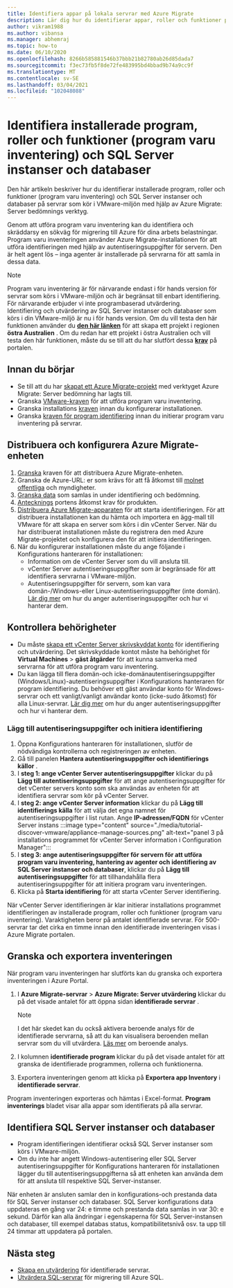 ```yaml
---
title: Identifiera appar på lokala servrar med Azure Migrate
description: Lär dig hur du identifierar appar, roller och funktioner på lokala servrar med Azure Migrate Server bedömning.
author: vikram1988
ms.author: vibansa
ms.manager: abhemraj
ms.topic: how-to
ms.date: 06/10/2020
ms.openlocfilehash: 8266b585881546b37bbb21b82780ab26d85dada7
ms.sourcegitcommit: f3ec73fb5f8de72fe483995bd4bbad9b74a9cc9f
ms.translationtype: MT
ms.contentlocale: sv-SE
ms.lasthandoff: 03/04/2021
ms.locfileid: "102048088"
---
```

# <a name="discover-installed-applications-roles-and-features-software-inventory-and-sql-server-instances-and-databases"></a>Identifiera installerade program, roller och funktioner (program varu inventering) och SQL Server instanser och databaser

Den här artikeln beskriver hur du identifierar installerade program, roller och funktioner (program varu inventering) och SQL Server instanser och databaser på servrar som kör i VMware-miljön med hjälp av Azure Migrate: Server bedömnings verktyg.

Genom att utföra program varu inventering kan du identifiera och skräddarsy en sökväg för migrering till Azure för dina arbets belastningar. Program varu inventeringen använder Azure Migrate-installationen för att utföra identifieringen med hjälp av autentiseringsuppgifter för servern. Den är helt agent lös – inga agenter är installerade på servrarna för att samla in dessa data.

> [!NOTE]
> Program varu inventering är för närvarande endast i för hands version för servrar som körs i VMware-miljön och är begränsat till enbart identifiering. För närvarande erbjuder vi inte programbaserad utvärdering.<br/> Identifiering och utvärdering av SQL Server instanser och databaser som körs i din VMware-miljö är nu i för hands version. Om du vill testa den här funktionen använder du [**den här länken**](https://aka.ms/AzureMigrate/SQL) för att skapa ett projekt i regionen **östra Australien** . Om du redan har ett projekt i östra Australien och vill testa den här funktionen, måste du se till att du har slutfört dessa [**krav**](how-to-discover-sql-existing-project.md) på portalen.

## <a name="before-you-start"></a>Innan du börjar

- Se till att du har [skapat ett Azure Migrate-projekt](./create-manage-projects.md) med verktyget Azure Migrate: Server bedömning har lagts till.
- Granska [VMware-kraven](migrate-support-matrix-vmware.md#vmware-requirements) för att utföra program varu inventering.
- Granska installations [kraven](migrate-support-matrix-vmware.md#azure-migrate-appliance-requirements) innan du konfigurerar installationen.
- Granska [kraven för program identifiering](migrate-support-matrix-vmware.md#application-discovery-requirements) innan du initierar program varu inventering på servrar.

## <a name="deploy-and-configure-the-azure-migrate-appliance"></a>Distribuera och konfigurera Azure Migrate-enheten

1. [Granska](migrate-appliance.md#appliance---vmware) kraven för att distribuera Azure Migrate-enheten.
2. Granska de Azure-URL: er som krävs för att få åtkomst till [molnet](migrate-appliance.md#government-cloud-urls) [offentliga](migrate-appliance.md#public-cloud-urls) och myndigheter.
3. [Granska data](migrate-appliance.md#collected-data---vmware) som samlas in under identifiering och bedömning.
4. [Antecknings](migrate-support-matrix-vmware.md#port-access-requirements) portens åtkomst krav för produkten.
5. [Distribuera Azure Migrate-apparaten](how-to-set-up-appliance-vmware.md) för att starta identifieringen. För att distribuera installationen kan du hämta och importera en ägg-mall till VMware för att skapa en server som körs i din vCenter Server. När du har distribuerat installationen måste du registrera den med Azure Migrate-projektet och konfigurera den för att initiera identifieringen.
6. När du konfigurerar installationen måste du ange följande i Konfigurations hanteraren för installationen:
    - Information om de vCenter Server som du vill ansluta till.
    - vCenter Server autentiseringsuppgifter som är begränsade för att identifiera servrarna i VMware-miljön.
    - Autentiseringsuppgifter för servern, som kan vara domän-/Windows-eller Linux-autentiseringsuppgifter (inte domän). [Lär dig mer](add-server-credentials.md) om hur du anger autentiseringsuppgifter och hur vi hanterar dem.

## <a name="verify-permissions"></a>Kontrollera behörigheter

- Du måste [skapa ett vCenter Server skrivskyddat konto](./tutorial-discover-vmware.md#prepare-vmware) för identifiering och utvärdering. Det skrivskyddade kontot måste ha behörighet för **Virtual Machines**  >  **gäst åtgärder** för att kunna samverka med servrarna för att utföra program varu inventering.
- Du kan lägga till flera domän-och icke-domänautentiseringsuppgifter (Windows/Linux)-autentiseringsuppgifter i Konfigurations hanteraren för program identifiering. Du behöver ett gäst användar konto för Windows-servrar och ett vanligt/vanligt användar konto (icke-sudo åtkomst) för alla Linux-servrar. [Lär dig mer](add-server-credentials.md) om hur du anger autentiseringsuppgifter och hur vi hanterar dem.

### <a name="add-credentials-and-initiate-discovery"></a>Lägg till autentiseringsuppgifter och initiera identifiering

1. Öppna Konfigurations hanteraren för installationen, slutför de nödvändiga kontrollerna och registreringen av enheten.
2. Gå till panelen **Hantera autentiseringsuppgifter och identifierings källor** .
1.  I **steg 1: ange vCenter Server autentiseringsuppgifter** klickar du på **Lägg till autentiseringsuppgifter** för att ange autentiseringsuppgifter för det vCenter servers konto som ska användas av enheten för att identifiera servrar som kör på vCenter Server.
1. I **steg 2: ange vCenter Server information** klickar du på **Lägg till identifierings källa** för att välja det egna namnet för autentiseringsuppgifter i list rutan. Ange **IP-adressen/FQDN** för vCenter Server instans :::image type="content" source="./media/tutorial-discover-vmware/appliance-manage-sources.png" alt-text="panel 3 på installations programmet för vCenter Server information i Configuration Manager":::
1. I **steg 3: ange autentiseringsuppgifter för servern för att utföra program varu inventering, hantering av agenter och identifiering av SQL Server instanser och databaser**, klickar du på **Lägg till autentiseringsuppgifter** för att tillhandahålla flera autentiseringsuppgifter för att initiera program varu inventeringen.
1. Klicka på **Starta identifiering** för att starta vCenter Server identifiering.

 När vCenter Server identifieringen är klar initierar installations programmet identifieringen av installerade program, roller och funktioner (program varu inventering). Varaktigheten beror på antalet identifierade servrar. För 500-servrar tar det cirka en timme innan den identifierade inventeringen visas i Azure Migrate portalen.

## <a name="review-and-export-the-inventory"></a>Granska och exportera inventeringen

När program varu inventeringen har slutförts kan du granska och exportera inventeringen i Azure Portal.

1. I **Azure Migrate-servrar**  >  **Azure Migrate: Server utvärdering** klickar du på det visade antalet för att öppna sidan **identifierade servrar** .

    > [!NOTE]
    > I det här skedet kan du också aktivera beroende analys för de identifierade servrarna, så att du kan visualisera beroenden mellan servrar som du vill utvärdera. [Läs mer](concepts-dependency-visualization.md) om beroende analys.

2. I kolumnen **identifierade program** klickar du på det visade antalet för att granska de identifierade programmen, rollerna och funktionerna.
4. Exportera inventeringen genom att klicka på **Exportera app Inventory** i **identifierade servrar**.

Program inventeringen exporteras och hämtas i Excel-format. **Program inventerings** bladet visar alla appar som identifierats på alla servrar.

## <a name="discover-sql-server-instances-and-databases"></a>Identifiera SQL Server instanser och databaser

- Program identifieringen identifierar också SQL Server instanser som körs i VMware-miljön.
- Om du inte har angett Windows-autentisering eller SQL Server autentiseringsuppgifter för Konfigurations hanteraren för installationen lägger du till autentiseringsuppgifterna så att enheten kan använda dem för att ansluta till respektive SQL Server-instanser.

När enheten är ansluten samlar den in konfigurations-och prestanda data för SQL Server instanser och databaser. SQL Server konfigurations data uppdateras en gång var 24: e timme och prestanda data samlas in var 30: e sekund. Därför kan alla ändringar i egenskaperna för SQL Server-instansen och databaser, till exempel databas status, kompatibilitetsnivå osv. ta upp till 24 timmar att uppdatera på portalen.

## <a name="next-steps"></a>Nästa steg

- [Skapa en utvärdering](how-to-create-assessment.md) för identifierade servrar.
- [Utvärdera SQL-servrar](./tutorial-assess-sql.md) för migrering till Azure SQL.
